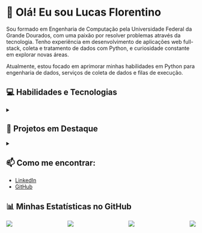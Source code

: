 # 👋 Olá! Eu sou Lucas Florentino

Sou formado em Engenharia de Computação pela Universidade Federal da Grande Dourados, com uma paixão por resolver problemas através da tecnologia. Tenho experiência em desenvolvimento de aplicações web full-stack, coleta e tratamento de dados com Python, e curiosidade constante em explorar novas áreas.

Atualmente, estou focado em aprimorar minhas habilidades em Python para engenharia de dados, serviços de coleta de dados e filas de execução.


## 💻 Habilidades e Tecnologias
<details>
<summary></summary>
<div align="left">
    <img src="https://raw.githubusercontent.com/devicons/devicon/1119b9f84c0290e0f0b38982099a2bd027a48bf1/icons/linux/linux-original.svg" height="40" width="52" alt="trello logo"  />
    <img src="https://raw.githubusercontent.com/devicons/devicon/master/icons/docker/docker-original-wordmark.svg" alt="docker logo" width="40" height="40"/>
    <img src="https://cdn.jsdelivr.net/gh/devicons/devicon/icons/python/python-original.svg" height="40" width="52" alt="python logo"  />
    <img src="https://raw.githubusercontent.com/devicons/devicon/master/icons/flask/flask-original.svg" alt="Flask logo" height="40"  width="52"/>
    <img src="https://cdn.jsdelivr.net/gh/devicons/devicon/icons/html5/html5-original.svg" height="40"  width="52" alt="html5 logo"  />
    <img src="https://cdn.jsdelivr.net/gh/devicons/devicon/icons/css3/css3-original.svg" height="40"  width="52" alt="css3 logo"  />
    <img src="https://cdn.jsdelivr.net/gh/devicons/devicon/icons/javascript/javascript-original.svg" height="40"  width="52" alt="javascript logo"  />
    <img src="https://cdn.jsdelivr.net/gh/devicons/devicon/icons/react/react-original.svg" height="40"  width="52" alt="react logo"  />
    <img src="https://cdn.jsdelivr.net/gh/devicons/devicon/icons/vuejs/vuejs-original-wordmark.svg" alt="Vue logo" height="40"  width="52"  />
    <img src="https://www.vectorlogo.zone/logos/jestjsio/jestjsio-icon.svg" alt="jest" width="40" height="40"/>
    <img src="https://cdn.jsdelivr.net/gh/devicons/devicon/icons/mysql/mysql-original.svg" height="40"  width="52" alt="mysql logo"  />
    <img src="https://cdn.jsdelivr.net/gh/devicons/devicon/icons/postgresql/postgresql-original.svg" height="40"  height="52" alt="postgresql logo"  />
    <img src="https://raw.githubusercontent.com/devicons/devicon/master/icons/oracle/oracle-original.svg" alt="oracle" width="40" height="40"/>
    <img src="https://cdn.jsdelivr.net/gh/devicons/devicon/icons/nodejs/nodejs-original.svg" height="40"  width="52" alt="nodejs logo"  />
    <img src="https://cdn.jsdelivr.net/gh/devicons/devicon/icons/express/express-original.svg" height="40"  width="52" alt="express logo"  />
    <img src="https://user-images.githubusercontent.com/98190806/192385009-fa2bf5dc-d0ca-40fc-b47e-3909d5540ed6.png" height="40"  width="52" alt="Typescript logo"  />
    <img src="https://raw.githubusercontent.com/devicons/devicon/1119b9f84c0290e0f0b38982099a2bd027a48bf1/icons/mongodb/mongodb-original.svg" height="40"  width="54" alt="MongoDB logo"  />
    <img src="https://www.vectorlogo.zone/logos/getpostman/getpostman-icon.svg" alt="postman" width="40" height="40"/>
  </div>
</details>

## 🚀 Projetos em Destaque
<details>
<summary></summary>
<div align="left">
- **[Sistema de Gerenciamento de Finanças Pessoais](https://github.com/Lucas-M-florentino/financa_todo_dia)**: Um painel para cadastro e acompanhamento de transações financeiras, com gráficos e relatórios.
- **[Gerador de URL encurtada](https://github.com/Lucas-M-florentino/url-gerador)**: Um app mobile nativo para encurtar url.
- **[Gerador de QrCode](https://github.com/Lucas-M-florentino/qrcode-generator)**: Um app mobile nativo que gera QrCode do conteúdo inserido.
- **[Batalha urbana](https://github.com/Lucas-M-florentino/Batalha_urbana)**: Jogo de tiro ao alvo em C com OpenGL Glut.
  </div>
</details>

## 📫 Como me encontrar:

- [LinkedIn](https://www.linkedin.com/in/lucasmflorentino/)
- [GitHub](https://github.com/Lucas-M-florentino)

## 📊 Minhas Estatísticas no GitHub

<div style="display: flex; justify-content: space-between;">
<img height="180em" src="http://github-profile-summary-cards.vercel.app/api/cards/repos-per-language?username=Lucas-M-florentino&bg_color=000&show_icons=true&border_radius=3&border_color=36123&theme=dracula"/>
<img height="180em" src="https://github-readme-stats.vercel.app/api/top-langs/?username=Lucas-M-florentino&layout=donut&title_color=4ce6b3&bg_color=000&border_radius=3&border_color=65ffcc&theme=dracula&exclude_repo=Teste_Cross_Commerce"/>
<img height="180em" src="http://github-profile-summary-cards.vercel.app/api/cards/most-commit-language?username=Lucas-M-florentino&show_icons=true&border_radius=3&border_color=36123&theme=dracula"/>
<img height="180em" src="https://github-readme-stats-git-masterrstaa-rickstaa.vercel.app/api?username=Lucas-M-florentino&hide_title=true&show_icons=true&include_all_commits=false&count_private=true&line_height=25&hide=issues&bg_color=000&title_color=4ce6b3&text_color=FFF&border_radius=3&border_color=65ffcc&icon_color=4ce6b3&theme=dracula"/>
</div>

<!--[![Most Used Languages](https://github-readme-stats-git-masterrstaa-rickstaa.vercel.app/api/top-langs/?username=Lucas-M-florentino&line_height=10&card_width=290&layout=compact&hide_title=false&count_private=true&langs_count=5&show_icons=true&title_color=FF00F6&hide=html,css,scss&bg_color=000&text_color=8B8B8B&border_radius=3&border_color=561760&count_private=true)](https://github.com/Lucas-M-florentino/github-readme-stats)-->
